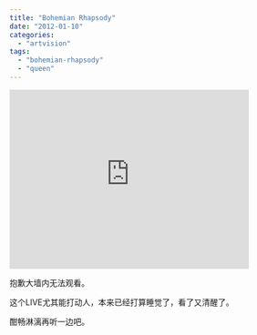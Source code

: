 ```yaml
---
title: "Bohemian Rhapsody"
date: "2012-01-10"
categories: 
  - "artvision"
tags: 
  - "bohemian-rhapsody"
  - "queen"
---
```


<iframe height="315" src="http://www.youtube.com/embed/oozJH6jSr2U" frameborder="0" width="420" allowfullscreen></iframe>

抱歉大墙内无法观看。

这个LIVE尤其能打动人，本来已经打算睡觉了，看了又清醒了。

酣畅淋漓再听一边吧。
